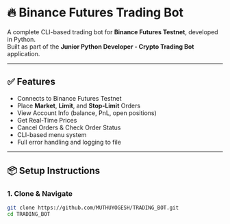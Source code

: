 # 🔥 Binance Futures Trading Bot

A complete CLI-based trading bot for **Binance Futures Testnet**, developed in Python.  
Built as part of the **Junior Python Developer - Crypto Trading Bot** application.

---

## ✅ Features

- Connects to Binance Futures Testnet
- Place **Market**, **Limit**, and **Stop-Limit** Orders
- View Account Info (balance, PnL, open positions)
- Get Real-Time Prices
- Cancel Orders & Check Order Status
- CLI-based menu system
- Full error handling and logging to file

---

## 📦 Setup Instructions

### 1. Clone & Navigate
```bash
git clone https://github.com/MUTHUYOGESH/TRADING_BOT.git
cd TRADING_BOT
